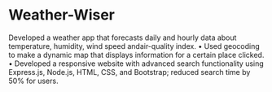 # Weather-Wiser

Developed a weather app that forecasts daily and hourly data about temperature, humidity, wind speed andair-quality index.
• Used geocoding to make a dynamic map that displays information for a certain place clicked.
• Developed a responsive website with advanced search functionality using Express.js, Node.js, HTML, CSS,
and Bootstrap; reduced search time by 50% for users.

